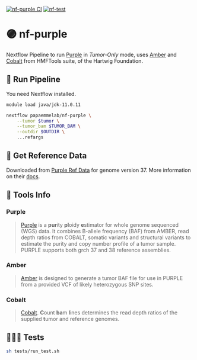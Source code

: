 [![nf-purple CI](https://github.com/papaemmelab/nf-purple/actions/workflows/ci.yml/badge.svg)](https://github.com/papaemmelab/nf-purple/actions/workflows/ci.yml)
[![nf-test](https://img.shields.io/badge/tested_with-nf--test-337ab7.svg)](https://github.com/askimed/nf-test)

# 🟣 nf-purple

Nextflow Pipeline to run [Purple](https://github.com/hartwigmedical/hmftools/blob/master/purple/README.md#tumor-only-mode) in *Tumor-Only* mode, uses [Amber](https://github.com/hartwigmedical/hmftools/tree/master/amber#tumor-only-mode) and [Cobalt](https://github.com/hartwigmedical/hmftools/tree/master/cobalt#tumor-only-mode) from HMFTools suite, of the Hartwig Foundation.

## 🚀 Run Pipeline

You need Nextflow installed.

```bash
module load java/jdk-11.0.11

nextflow papaemmelab/nf-purple \
    --tumor $tumor \
    --tumor_bam $TUMOR_BAM \
    --outdir $OUTDIR \
    ...refargs
```

## 🧬  Get Reference Data

Downloaded from [Purple Ref Data](https://console.cloud.google.com/storage/browser/hmf-public/HMFtools-Resources/dna_pipeline) for genome version 37.
More information on their [docs](https://github.com/hartwigmedical/hmftools/blob/master/purple/README.md).

## 📒 Tools Info

### Purple

>[Purple](https://github.com/hartwigmedical/hmftools/blob/master/purple/README.md) is a **pur**ity **pl**oidy **e**stimator for whole genome sequenced (WGS) data. It combines B-allele frequency (BAF) from AMBER, read depth ratios from COBALT, somatic variants and structural variants to estimate the purity and copy number profile of a tumor sample. PURPLE supports both grch 37 and 38 reference assemblies.

### Amber

>[Amber](https://github.com/hartwigmedical/hmftools/tree/master/amber) is designed to generate a tumor BAF file for use in PURPLE from a provided VCF of likely heterozygous SNP sites.

### Cobalt

>[Cobalt](https://github.com/hartwigmedical/hmftools/tree/master/cobalt). **C**ount **ba**m **l**ines determines the read depth ratios of the supplied **t**umor and reference genomes.

## 🕵🏻‍♂️ Tests

```bash
sh tests/run_test.sh
```